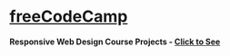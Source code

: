 # [freeCodeCamp](https://www.freecodecamp.org/)
**Responsive Web Design Course Projects - [Click to See](https://my-fcc.netlify.app/)**
